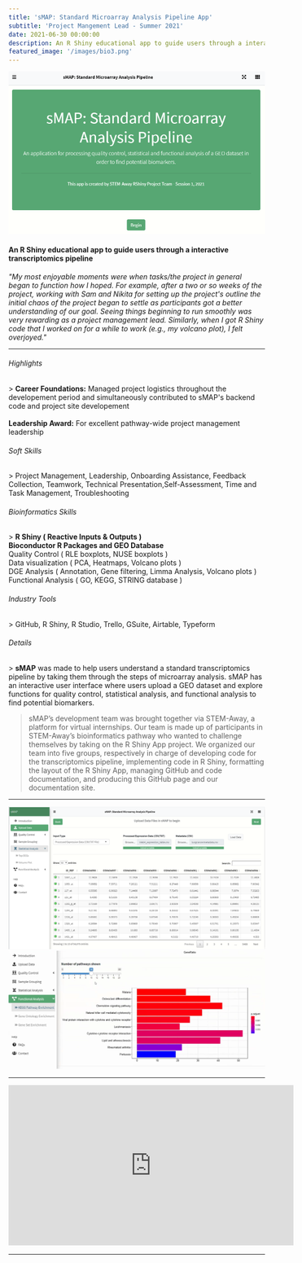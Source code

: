 ```yaml
---
title: 'sMAP: Standard Microarray Analysis Pipeline App'
subtitle: 'Project Mangement Lead - Summer 2021'
date: 2021-06-30 00:00:00
description: An R Shiny educational app to guide users through a interactive transcriptomics pipeline
featured_image: '/images/bio3.png'
---
```


![](/images/app1.PNG)

<h4>An R Shiny educational app to guide users through a interactive transcriptomics pipeline</h4>

<em>"My most enjoyable moments were when tasks/the project in general began to function how I hoped. For example, after a two or so weeks of the project, working with Sam and Nikita for setting up the project's outline the initial chaos of the project began to settle as participants got a better understanding of our goal. Seeing things beginning to run smoothly was very rewarding as a project management lead. Similarly, when I got R Shiny code that I worked on for a while to work (e.g., my volcano plot), I felt overjoyed."</em>

<hr>
  
<h6> Highlights </h6>
> <b>Career Foundations:</b> Managed project logistics throughout the developement period and simultaneously contributed to sMAP's backend code and project site developement 
<br><br> <b>Leadership Award:</b> For excellent pathway-wide project management leadership

<h6> Soft Skills </h6>
> Project Management, Leadership, Onboarding Assistance, Feedback Collection, Teamwork, Technical Presentation,Self-Assessment, Time and Task Management, Troubleshooting

<h6> Bioinformatics Skills </h6>
> <b>R Shiny ( Reactive Inputs & Outputs )</b>
<br> <b>Bioconductor R Packages and GEO Database</b> <br>Quality Control ( RLE boxplots, NUSE boxplots ) <br>Data visualization ( PCA, Heatmaps, Volcano plots )
<br>DGE Analysis ( Annotation, Gene filtering, Limma Analysis, Volcano plots ) <br>Functional Analysis ( GO, KEGG, STRING database )

<h6> Industry Tools </h6>
> GitHub, R Shiny, R Studio, Trello, GSuite, Airtable, Typeform

<h6> Details </h6>
> <b>sMAP</b> was made to help users understand a standard transcriptomics pipeline by taking them through the steps of microarray analysis. sMAP has an interactive user interface where users upload a GEO dataset and explore functions for quality control, statistical analysis, and functional analysis to find potential biomarkers.

> sMAP’s development team was brought together via STEM-Away, a platform for virtual internships. Our team is made up of participants in STEM-Away’s bioinformatics pathway who wanted to challenge themselves by taking on the R Shiny App project. We organized our team into five groups, respectively in charge of developing code for the transcriptomics pipeline, implementing code in R Shiny, formatting the layout of the R Shiny App, managing GitHub and code documentation, and producing this GitHub page and our documentation site.

---

<div class="gallery" data-columns="1">
	<img src="/images/app2.PNG">
	<img src="/images/app3.png">
</div>


---


<iframe width="560" height="315" src="https://www.youtube.com/embed/glNGYAW3y7o" frameborder="0" allow="accelerometer; autoplay; clipboard-write; encrypted-media; gyroscope; picture-in-picture" allowfullscreen></iframe>


---


